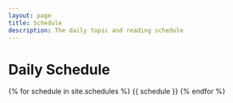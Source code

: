 ```yaml
---
layout: page
title: Schedule
description: The daily topic and reading schedule
---
```


# Daily Schedule

{% for schedule in site.schedules %}
{{ schedule }}
{% endfor %}
